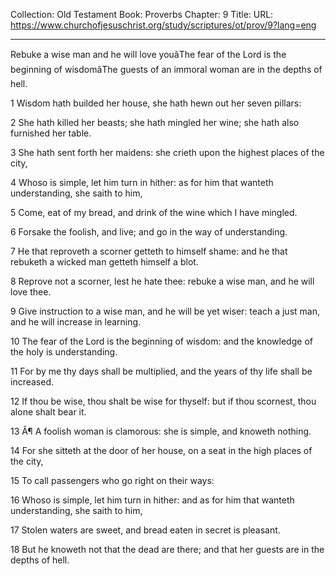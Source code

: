 Collection: Old Testament
Book: Proverbs
Chapter: 9
Title: 
URL: https://www.churchofjesuschrist.org/study/scriptures/ot/prov/9?lang=eng

---

Rebuke a wise man and he will love youâThe fear of the Lord is the beginning of wisdomâThe guests of an immoral woman are in the depths of hell.

1 Wisdom hath builded her house, she hath hewn out her seven pillars:

2 She hath killed her beasts; she hath mingled her wine; she hath also furnished her table.

3 She hath sent forth her maidens: she crieth upon the highest places of the city,

4 Whoso is simple, let him turn in hither: as for him that wanteth understanding, she saith to him,

5 Come, eat of my bread, and drink of the wine which I have mingled.

6 Forsake the foolish, and live; and go in the way of understanding.

7 He that reproveth a scorner getteth to himself shame: and he that rebuketh a wicked man getteth himself a blot.

8 Reprove not a scorner, lest he hate thee: rebuke a wise man, and he will love thee.

9 Give instruction to a wise man, and he will be yet wiser: teach a just man, and he will increase in learning.

10 The fear of the Lord is the beginning of wisdom: and the knowledge of the holy is understanding.

11 For by me thy days shall be multiplied, and the years of thy life shall be increased.

12 If thou be wise, thou shalt be wise for thyself: but if thou scornest, thou alone shalt bear it.

13 Â¶ A foolish woman is clamorous: she is simple, and knoweth nothing.

14 For she sitteth at the door of her house, on a seat in the high places of the city,

15 To call passengers who go right on their ways:

16 Whoso is simple, let him turn in hither: and as for him that wanteth understanding, she saith to him,

17 Stolen waters are sweet, and bread eaten in secret is pleasant.

18 But he knoweth not that the dead are there; and that her guests are in the depths of hell.
